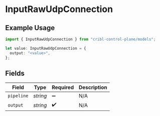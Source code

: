 # InputRawUdpConnection

## Example Usage

```typescript
import { InputRawUdpConnection } from "cribl-control-plane/models";

let value: InputRawUdpConnection = {
  output: "<value>",
};
```

## Fields

| Field              | Type               | Required           | Description        |
| ------------------ | ------------------ | ------------------ | ------------------ |
| `pipeline`         | *string*           | :heavy_minus_sign: | N/A                |
| `output`           | *string*           | :heavy_check_mark: | N/A                |